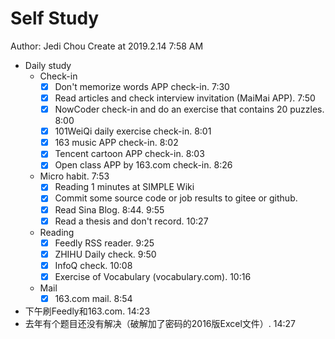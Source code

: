 # Self Study

Author: Jedi Chou
Create at 2019.2.14 7:58 AM

* Daily study
  * Check-in
    -[x] Don't memorize words APP check-in. 7:30
    -[x] Read articles and check interview invitation (MaiMai APP). 7:50
    -[x] NowCoder check-in and do an exercise that contains 20 puzzles. 8:00
    -[x] 101WeiQi daily exercise check-in. 8:01
    -[x] 163 music APP check-in. 8:02
    -[x] Tencent cartoon APP check-in. 8:03
    -[x] Open class APP by 163.com check-in. 8:26

  * Micro habit. 7:53
    -[x] Reading 1 minutes at SIMPLE Wiki
    -[x] Commit some source code or job results to gitee or github.
    -[x] Read Sina Blog. 8:44. 9:55
    -[x] Read a thesis and don't record. 10:27

  * Reading
    -[x] Feedly RSS reader. 9:25
    -[x] ZHIHU Daily check. 9:50
    -[x] InfoQ check. 10:08
    -[x] Exercise of Vocabulary (vocabulary.com). 10:16

  * Mail
    -[x] 163.com mail. 8:54

* 下午刷Feedly和163.com. 14:23
* 去年有个题目还没有解决（破解加了密码的2016版Excel文件）. 14:27